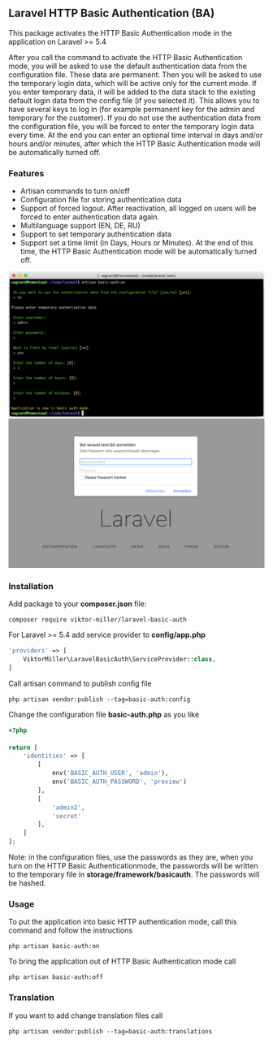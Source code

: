 ## Laravel HTTP Basic Authentication (BA) ##

This package activates the HTTP Basic Authentication mode in the application on Laravel >= 5.4

After you call the command to activate the HTTP Basic Authentication mode, you will be asked to use the default authentication data from the configuration file. These data are permanent. Then you will be asked to use the temporary login data, which will be active only for the current mode. If you enter temporary data, it will be added to the data stack to the existing default login data from the config file (if you selected it). This allows you to have several keys to log in (for example permanent key for the admin and temporary for the customer).
If you do not use the authentication data from the configuration file, you will be forced to enter the temporary login data every time.
At the end you can enter an optional time interval in days and/or hours and/or minutes, after which the HTTP Basic Authentication mode will be automatically turned off.

### Features ###

- Artisan commands to turn on/off
- Configuration file for storing authentication data
- Support of forced logout. After reactivation, all logged on users will be forced to enter authentication data again.
- Multilanguage support (EN, DE, RU)
- Support to set temporary authentication data
- Support set a time limit (in Days, Hours or Minutes). At the end of this time, the HTTP Basic Authentication mode will be automatically turned off.

![console](https://github.com/viktor-miller/laravel-basic-auth/blob/master/img/console.png)
![auth](https://github.com/viktor-miller/laravel-basic-auth/blob/master/img/auth.png)

### Installation ###

Add package to your **composer.json** file:

    composer require viktor-miller/laravel-basic-auth

For Laravel >= 5.4 add service provider to **config/app.php**

```php
'providers' => [
    ViktorMiller\LaravelBasicAuth\ServiceProvider::class,
]
```

Call artisan command to publish config file

    php artisan vendor:publish --tag=basic-auth:config

Change the configuration file **basic-auth.php** as you like
```php
<?php

return [
    'identities' => [
        [
            env('BASIC_AUTH_USER', 'admin'),
            env('BASIC_AUTH_PASSWORD', 'preview')
        ],
        [
            'admin2',
            'secret'
        ],
    ]
];
```

Note: in the configuration files, use the passwords as they are, when you turn on the HTTP Basic Authenticationmode, the passwords will be written to the temporary file in **storage/framework/basicauth**. The passwords will be hashed.

### Usage ###

To put the application into basic HTTP authentication mode, call this command and follow the instructions

    php artisan basic-auth:on

To bring the application out of HTTP Basic Authentication mode call

    php artisan basic-auth:off

### Translation ###

If you want to add change translation files call

    php artisan vendor:publish --tag=basic-auth:translations
